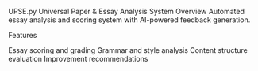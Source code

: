 UPSE.py
Universal Paper & Essay Analysis System 
Overview
Automated essay analysis and scoring system with AI-powered feedback generation.

Features

Essay scoring and grading
Grammar and style analysis
Content structure evaluation
Improvement recommendations
